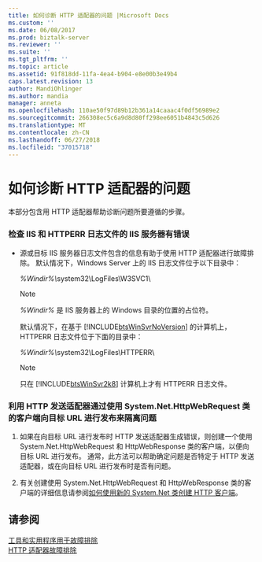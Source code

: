 ```yaml
---
title: 如何诊断 HTTP 适配器的问题 |Microsoft Docs
ms.custom: ''
ms.date: 06/08/2017
ms.prod: biztalk-server
ms.reviewer: ''
ms.suite: ''
ms.tgt_pltfrm: ''
ms.topic: article
ms.assetid: 91f818dd-11fa-4ea4-b904-e8e00b3e49b4
caps.latest.revision: 13
author: MandiOhlinger
ms.author: mandia
manager: anneta
ms.openlocfilehash: 110ae50f97d89b12b361a14caaac4f0df56989e2
ms.sourcegitcommit: 266308ec5c6a9d8d80ff298ee6051b4843c5d626
ms.translationtype: MT
ms.contentlocale: zh-CN
ms.lasthandoff: 06/27/2018
ms.locfileid: "37015718"
---
```

# <a name="how-to-diagnose-problems-with-the-http-adapter"></a>如何诊断 HTTP 适配器的问题
本部分包含用 HTTP 适配器帮助诊断问题所要遵循的步骤。  
  
### <a name="check-the-iis-and-httperr-log-files-of-the-iis-server-for-errors"></a>检查 IIS 和 HTTPERR 日志文件的 IIS 服务器有错误  
  
- 源或目标 IIS 服务器日志文件包含的信息有助于使用 HTTP 适配器进行故障排除。 默认情况下，Windows Server 上的 IIS 日志文件位于以下目录中：  
  
   <em>%Windir%\\</em>system32\LogFiles\W3SVC1\  
  
  > [!NOTE]
  >  *%Windir%* 是 IIS 服务器上的 Windows 目录的位置的占位符。  
  
   默认情况下，在基于 [!INCLUDE[btsWinSvrNoVersion](../includes/btswinsvrnoversion-md.md)] 的计算机上，HTTPERR 日志文件位于下面的目录中：  
  
   <em>%Windir%\\</em>system32\LogFiles\HTTPERR\  
  
  > [!NOTE]
  >  只在 [!INCLUDE[btsWinSvr2k8](../includes/btswinsvr2k8-md.md)] 计算机上才有 HTTPERR 日志文件。  
  
### <a name="isolate-problems-with-the-http-send-adapter-by-posting-to-the-destination-url-with-a-client-that-uses-the-systemnethttpwebrequest-class"></a>利用 HTTP 发送适配器通过使用 System.Net.HttpWebRequest 类的客户端向目标 URL 进行发布来隔离问题  
  
1.  如果在向目标 URL 进行发布时 HTTP 发送适配器生成错误，则创建一个使用 System.Net.HttpWebRequest 和 HttpWebResponse 类的客户端，以便向目标 URL 进行发布。 通常，此方法可以帮助确定问题是否特定于 HTTP 发送适配器，或在向目标 URL 进行发布时是否有问题。  
  
2.  有关创建使用 System.Net.HttpWebRequest 和 HttpWebResponse 类的客户端的详细信息请参阅[如何使用新的 System.Net 类创建 HTTP 客户端](http://go.microsoft.com/fwlink/?LinkId=66987)。  
  
## <a name="see-also"></a>请参阅  
 [工具和实用程序用于故障排除](../core/tools-and-utilities-to-use-for-troubleshooting.md)   
 [HTTP 适配器故障排除](../core/troubleshooting-the-http-adapter.md)